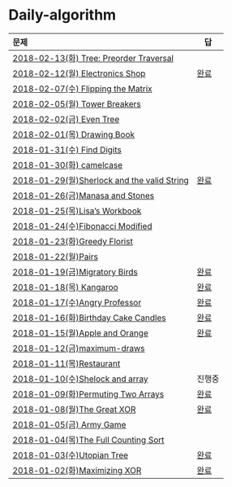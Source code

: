 # Daily-algorithm

| 문제                                       | 답                                        |
| :--------------------------------------- | ---------------------------------------- |
| [2018-02-13(화) Tree: Preorder Traversal](https://www.hackerrank.com/challenges/tree-preorder-traversal/problem) |                                          |
| [2018-02-12(월) Electronics Shop](https://www.hackerrank.com/challenges/electronics-shop/problem) | [완료](https://github.com/gyoungeunbae/Daily-algorithm/blob/master/Answer/ElectronicsShop.java) |
| [2018-02-07(수) Flipping the Matrix](https://www.hackerrank.com/challenges/flipping-the-matrix/problem) |                                          |
| [2018-02-05(월) Tower Breakers](https://www.hackerrank.com/challenges/tower-breakers-1/problem) |                                          |
| [2018-02-02(금) Even Tree](https://www.hackerrank.com/challenges/even-tree/problem) |                                          |
| [2018-02-01(목) Drawing Book](https://www.hackerrank.com/challenges/drawing-book/problem) |                                          |
| [2018-01-31(수) Find Digits](https://www.hackerrank.com/challenges/find-digits/problem) |                                          |
| [2018-01-30(화) camelcase](https://www.hackerrank.com/challenges/camelcase/problem) |                                          |
| [2018-01-29(월)Sherlock and the valid String](https://www.hackerrank.com/challenges/sherlock-and-valid-string/problem) | [완료](https://github.com/gyoungeunbae/Daily-algorithm/blob/master/Answer/SherlockandtheValidString.java) |
| [2018-01-26(금)Manasa and Stones](https://www.hackerrank.com/challenges/manasa-and-stones/problem) |                                          |
| [2018-01-25(목)Lisa’s Workbook](https://www.hackerrank.com/challenges/lisa-workbook/problem) |                                          |
| [2018-01-24(수)Fibonacci Modified](https://www.hackerrank.com/challenges/fibonacci-modified/problem) |                                          |
| [2018-01-23(화)Greedy Florist](https://www.hackerrank.com/challenges/greedy-florist/problem) |                                          |
| [2018-01-22(월)Pairs](https://www.hackerrank.com/challenges/pairs/problem) |                                          |
| [2018-01-19(금)Migratory Birds](https://www.hackerrank.com/challenges/migratory-birds/problem) | [완료](https://github.com/gyoungeunbae/Daily-algorithm/blob/master/Answer/MigotoryBirds.java) |
| [2018-01-18(목) Kangaroo](https://www.hackerrank.com/challenges/kangaroo/problem) | [완료](https://github.com/gyoungeunbae/Daily-algorithm/blob/master/Answer/Kangaroo.java) |
| [2018-01-17(수)Angry Professor](https://www.hackerrank.com/challenges/angry-professor/problem) | [완료](https://github.com/gyoungeunbae/Daily-algorithm/blob/master/Answer/AngryProfessor.java) |
| [2018-01-16(화)Birthday Cake Candles](https://www.hackerrank.com/challenges/birthday-cake-candles/problem) | [완료](https://github.com/gyoungeunbae/Daily-algorithm/blob/master/Answer/BirthdayCakeCandle.java) |
| [2018-01-15(월)Apple and Orange](https://www.hackerrank.com/challenges/apple-and-orange/problem) | [완료](https://github.com/gyoungeunbae/Daily-algorithm/blob/master/Answer/AppleAndOrange.java) |
| [2018-01-12(금)maximum-draws](https://www.hackerrank.com/challenges/maximum-draws/problem) |                                          |
| [2018-01-11(목)Restaurant](https://www.hackerrank.com/challenges/restaurant/problem) |                                          |
| [2018-01-10(수)Shelock and array](https://www.hackerrank.com/challenges/sherlock-and-array/forum) | 진행중                                      |
| [2018-01-09(화)Permuting Two Arrays](https://www.hackerrank.com/challenges/two-arrays/problem) | [완료](https://github.com/gyoungeunbae/Daily-algorithm/blob/master/Answer/PermutingTwoArrays.java) |
| [2018-01-08(월)The Great XOR](https://www.hackerrank.com/challenges/the-great-xor/problem) | [완료](https://github.com/gyoungeunbae/Daily-algorithm/blob/master/Answer/TheGreatXOR.java) |
| [2018-01-05(금) Army Game](https://www.hackerrank.com/challenges/game-with-cells/problem) |                                          |
| [2018-01-04(목)The Full Counting Sort](https://www.hackerrank.com/challenges/countingsort4/problem) |                                          |
| [2018-01-03(수)Utopian Tree](https://www.hackerrank.com/challenges/utopian-tree/problem) | [완료](https://github.com/gyoungeunbae/Daily-algorithm/blob/master/Answer/UtopianTree.java) |
| [2018-01-02(화)Maximizing XOR](https://www.hackerrank.com/challenges/maximizing-xor/problem) | [완료](https://github.com/gyoungeunbae/Daily-algorithm/blob/master/Answer/Maximizing-Xor.java) |

